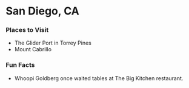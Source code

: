 # San Diego, CA

### Places to Visit
- The Glider Port in Torrey Pines
- Mount Cabrillo

### Fun Facts
- Whoopi Goldberg once waited tables at The Big Kitchen restaurant. 

